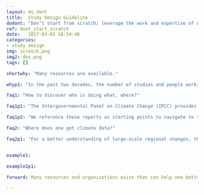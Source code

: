 ```yaml
---
layout: do_dont
title:  Study Design Guideline
dodont: "Don’t start from scratch; leverage the work and expertise of others"
ref: dont_start_scratch 
date:   2017-03-01 16:54:46
categories:
- study_design
img: scratch.png
img2: dos.png
tags: []

shortwhy: "Many resources are available."

whyp1: "In the past two decades, the number of studies and people working on applying climate change information to water management and planning pas increased (EPA and CWDR 2011; Reclamation 2013). Therefore, those just beginning do not need to start from scratch. There is a steadily growing resource of climate change information, guidance, case studies, and networks to connect to. Increasingly more organizations, both public and private sector, exist that serve to connect practitioners with researchers to generate more decision-relevant information (for example, see the diversity of organizations involved in creating guidance documents in Table 1). These efforts are underway and increasing in many arenas (e.g., public utilities, federal and state agencies, private sector, non-governmental organizations) throughout the world.  Because climate science requires complex models that may not be well-understood by water managers, and climate scientists are unfamiliar with challenges of planning, designing, operating and maintaining water systems, building partnerships, trust, and shared resources between information producers and users is critical, and an increasing number of guidance documents exist on how to effectively foster these partnerships (Jacobs 2002; Ferguson et al. 2014; Addor et al. 2015; Beier et al. 2016)."

faq1: "How to discover who is doing what, where?"

faq1p1: "The Intergovernmental Panel on Climate Change (IPCC) provides a global perspective on the state of climate science (IPCC 2014a,b). In the US, the US Global Change Research Program has compiled US-based research by sector and region in the National Climate Assessment (Melillo et al. 2014; NRC 2017).  Other countries have similar national assessments (e.g., Warren and Lemmen 2014). For local-scale studies related to water, the Bureau of Reclamation has three editions of a literature synthesis on climate implications for water and environmental resources that covers 17 western States (Reclamation 2009; 2011b; 2013).  The Climate Change Handbook for Regional Water Planning has a summary of climate change information relevant to integrated regional water management planning (EPA and CWDR 2011), reviewing 167 articles.  The US Army Corp of Engineers has 21 regional reports that summarize hydrological and climate changes and their subsequent impacts on USACE projects (http://www.corpsclimate.us/rccciareport.cfm)."

faq1p2: "We reference these reports as starting points to navigate to the many universities, national centers, federal, state, and local agencies, and other entities working on these challenges.  The organizations and authors of these reports and the literature they cite provide insights into who is doing what, where."

faq2: "Where does one get climate data?"

faq2p1: "For a better understanding of large-scale regional changes, the reports mentioned above (e.g., IPCC 2014a,b; Melillo et al. 2014) provide regional maps.  Additional maps and links to downloadable data are located in many places (e.g., http://gdo-dcp.ucllnl.org; https://www.data.gov/climate/portals; Section 4 in Reclamation 2016).  Notably, some locations distribute raw data, and others cater to specific uses, which may not be appropriate for other applications. In practice, products are often selected because they are easy to access, in a convenient format, or are otherwise familiar to the user – yet these criteria do not necessarily align with what would be the most appropriate (Barsugli et al. 2013).  The forthcoming Dos and Don’ts discuss appropriate use in greater detail (see Appendix A and B for an overview)." 


example1:

example1p1:

forward: Many resources and organizations exist that can help one better understand climate change information and approaches to using it; consult them to leverage past work and connect with local experts.

---
```

